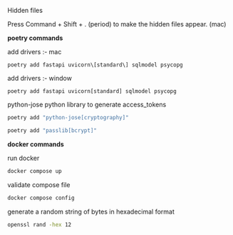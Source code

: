 Hidden files

Press Command + Shift + . (period) to make the hidden files appear. (mac)


**poetry commands**

add drivers :- mac
```shell
poetry add fastapi uvicorn\[standard\] sqlmodel psycopg 
```

add drivers :- window
```shell
poetry add fastapi uvicorn[standard] sqlmodel psycopg
```

python-jose python library to generate access_tokens
```bash
poetry add "python-jose[cryptography]"
``` 


```bash
poetry add "passlib[bcrypt]"
``` 

**docker commands**

run docker
```bash
docker compose up
``` 
validate compose file

```bash
docker compose config
``` 


generate a random string of bytes in hexadecimal format
```bash
openssl rand -hex 12
``` 







